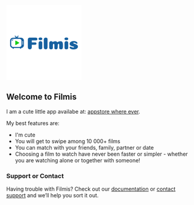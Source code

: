 <img src="filmis-logo-app.png"/>

## Welcome to Filmis

I am a cute little app availabe at: [appstore where ever](https://github.com/lionesse/lionesse.github.io/edit/master/index.md).

My best features are:

- I'm cute
- You will get to swipe among 10 000+ films
- You can match with your friends, family, partner or date
- Choosing a film to watch have never been faster or simpler - whether you are watching alone or together with someone!

### Support or Contact

Having trouble with Filmis? Check out our [documentation](https://help.github.com/categories/github-pages-basics/) or [contact support](https://github.com/contact) and we’ll help you sort it out.
